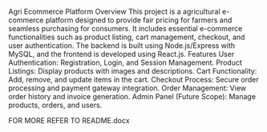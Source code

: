 Agri Ecommerce Platform
Overview
This project is a agricultural e-commerce platform designed to provide fair pricing for farmers and seamless purchasing for consumers. It includes essential e-commerce functionalities such as product listing, cart management, checkout, and user authentication. The backend is built using Node.js/Express with MySQL, and the frontend is developed using React.js.
Features
User Authentication: Registration, Login, and Session Management.
Product Listings: Display products with images and descriptions.
Cart Functionality: Add, remove, and update items in the cart.
Checkout Process: Secure order processing and payment gateway integration.
Order Management: View order history and invoice generation.
Admin Panel (Future Scope): Manage products, orders, and users.

FOR MORE REFER TO README.docx






